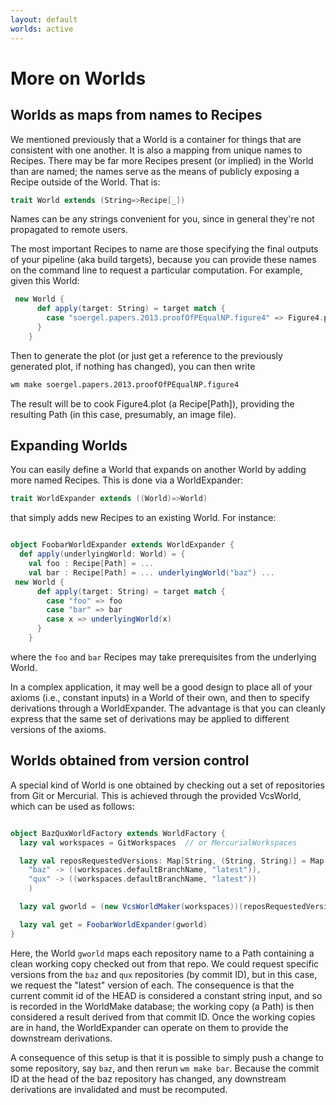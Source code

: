```yaml
---
layout: default
worlds: active
---
```


More on Worlds
==============

Worlds as maps from names to Recipes
------------------------------------

We mentioned previously that a World is a container for things that are consistent with one another.  It is also a mapping from unique names to Recipes.  There may be far more Recipes present (or implied) in the World than are named; the names serve as the means of publicly exposing a Recipe outside of the World.  That is:

```scala
trait World extends (String=>Recipe[_])
```

Names can be any strings convenient for you, since in general they're not propagated to remote users.

The most important Recipes to name are those specifying the final outputs of your pipeline (aka build targets), because you can provide these names on the command line to request a particular computation.  For example, given this World:

```scala
 new World {
      def apply(target: String) = target match {
        case "soergel.papers.2013.proofOfPEqualNP.figure4" => Figure4.plot
      }
    }
```

Then to generate the plot (or just get a reference to the previously generated plot, if nothing has changed), you can then write

```bash
wm make soergel.papers.2013.proofOfPEqualNP.figure4
```

The result will be to cook Figure4.plot (a Recipe[Path]), providing the resulting Path (in this case, presumably, an image file).

Expanding Worlds
----------------

You can easily define a World that expands on another World by adding more named Recipes.  This is done via a WorldExpander:

```scala
trait WorldExpander extends ((World)=>World)
```

that simply adds new Recipes to an existing World.  For instance:

```scala

object FoobarWorldExpander extends WorldExpander {
  def apply(underlyingWorld: World) = {
    val foo : Recipe[Path] = ...
    val bar : Recipe[Path] = ... underlyingWorld("baz") ...
 new World {
      def apply(target: String) = target match {
        case "foo" => foo
        case "bar" => bar
        case x => underlyingWorld(x)
      }
    }
```

where the `foo` and `bar` Recipes may take prerequisites from the underlying World.

In a complex application, it may well be a good design to place all of your axioms (i.e., constant inputs) in a World of their own, and then to specify derivations through a WorldExpander.  The advantage is that you can cleanly express that the same set of derivations may be applied to different versions of the axioms.

Worlds obtained from version control
------------------------------------

A special kind of World is one obtained by checking out a set of repositories from Git or Mercurial.  This is achieved through the provided VcsWorld, which can be used as follows:

```scala

object BazQuxWorldFactory extends WorldFactory {
  lazy val workspaces = GitWorkspaces  // or MercurialWorkspaces

  lazy val reposRequestedVersions: Map[String, (String, String)] = Map(
    "baz" -> ((workspaces.defaultBranchName, "latest")),
    "qux" -> ((workspaces.defaultBranchName, "latest"))
    )

  lazy val gworld = (new VcsWorldMaker(workspaces))(reposRequestedVersions)

  lazy val get = FoobarWorldExpander(gworld)
}
```

Here, the World `gworld` maps each repository name to a Path containing a clean working copy checked out from that repo.  We could request specific versions from the `baz` and `qux` repositories (by commit ID), but in this case, we request the "latest" version of each.  The consequence is that the current commit id of the HEAD is considered a constant string input, and so is recorded in the WorldMake database; the working copy (a Path) is then considered a result derived from that commit ID.  Once the working copies are in hand, the WorldExpander can operate on them to provide the downstream derivations.

A consequence of this setup is that it is possible to simply push a change to some repository, say `baz`, and then rerun `wm make bar`.  Because the commit ID at the head of the baz repository has changed, any downstream derivations are invalidated and must be recomputed.
